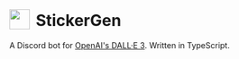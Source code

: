# <img src="https://github.com/JamelHammoud/stickergen/assets/55815579/d7d2a672-04ec-41ca-8e7f-eee30b4670a6" height="36px" style="position: relative; top: 6px; margin-right: 4px;" /> StickerGen

A Discord bot for [OpenAI's DALL·E 3](https://openai.com/dall-e-3). Written in TypeScript.
